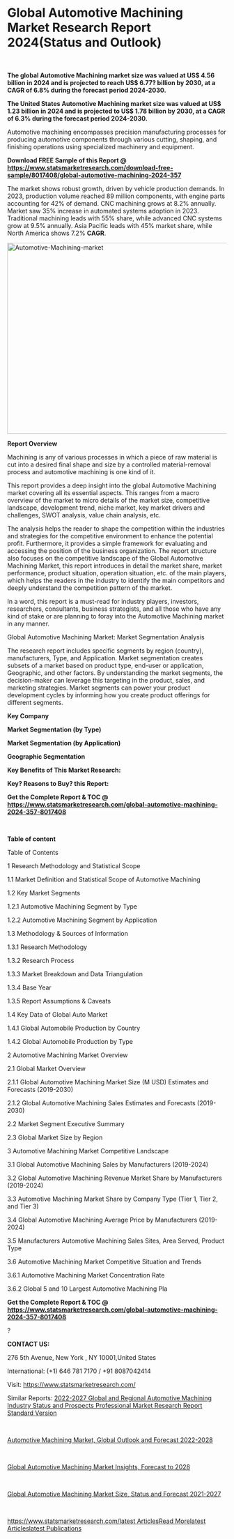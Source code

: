 <h1>Global Automotive Machining Market Research Report 2024(Status and Outlook)</h1><br/><p><strong>The global Automotive Machining market size was valued at US$ 4.56 billion in 2024 and is projected to reach US$ 6.77? billion by 2030, at a <strong>CAGR</strong> of 6.8% during the forecast period 2024-2030.</strong></p>
 
 
 
 <p><strong>The United States Automotive Machining market size was valued at US$ 1.23 billion in 2024 and is projected to US$ 1.78 billion by 2030, at a <strong>CAGR</strong> of 6.3% during the forecast period 2024-2030.</strong></p>
 
 
 
 <p>Automotive machining encompasses precision manufacturing processes for producing automotive components through various cutting, shaping, and finishing operations using specialized machinery and equipment.</p>
 
 
 
 <p><strong>Download FREE Sample of this Report @ <a href="https://www.statsmarketresearch.com/download-free-sample/8017408/global-automotive-machining-2024-357">https://www.statsmarketresearch.com/download-free-sample/8017408/global-automotive-machining-2024-357</a></strong></p>
 
 
 
 <p>The market shows robust growth, driven by vehicle production demands. In 2023, production volume reached 89 million components, with engine parts accounting for 42% of demand. CNC machining grows at 8.2% annually. Market saw 35% increase in automated systems adoption in 2023. Traditional machining leads with 55% share, while advanced CNC systems grow at 9.5% annually. Asia Pacific leads with 45% market share, while North America shows 7.2% <strong>CAGR</strong>.</p>
 
 
 
 <p><img alt="Automotive-Machining-market" src="https://www.grandresearchstore.com/assets/report-images/Automotive_Machining_market.png" style="width: 730px; height: 438px;" /></p>
 
 
 
 <p><strong>Report Overview</strong></p>
 
 
 
 <p>Machining is any of various processes in which a piece of raw material is cut into a desired final shape and size by a controlled material-removal process and automotive machining is one kind of it.</p>
 
 
 
 <p>This report provides a deep insight into the global Automotive Machining market covering all its essential aspects. This ranges from a macro overview of the market to micro details of the market size, competitive landscape, development trend, niche market, key market drivers and challenges, SWOT analysis, value chain analysis, etc.</p>
 
 
 
 <p>The analysis helps the reader to shape the competition within the industries and strategies for the competitive environment to enhance the potential profit. Furthermore, it provides a simple framework for evaluating and accessing the position of the business organization. The report structure also focuses on the competitive landscape of the Global Automotive Machining Market, this report introduces in detail the market share, market performance, product situation, operation situation, etc. of the main players, which helps the readers in the industry to identify the main competitors and deeply understand the competition pattern of the market.</p>
 
 
 
 <p>In a word, this report is a must-read for industry players, investors, researchers, consultants, business strategists, and all those who have any kind of stake or are planning to foray into the Automotive Machining market in any manner.</p>
 
 
 
 <p>Global Automotive Machining Market: Market Segmentation Analysis</p>
 
 
 
 <p>The research report includes specific segments by region (country), manufacturers, Type, and Application. Market segmentation creates subsets of a market based on product type, end-user or application, Geographic, and other factors. By understanding the market segments, the decision-maker can leverage this targeting in the product, sales, and marketing strategies. Market segments can power your product development cycles by informing how you create product offerings for different segments.</p>
 
 
 
 <p><strong>Key Company</strong></p>
 
 
 
 <p><strong>Market Segmentation (by Type)</strong></p>
 
 
 
 <p><strong>Market Segmentation (<strong>by Application</strong>)</strong></p>
 
 
 
 <p><strong>Geographic Segmentation</strong></p>
 
 
 
 <p><strong>Key Benefits of This Market Research:</strong></p>
 
 
 
 <p><strong>Key? <strong>Reasons to Buy</strong>? this Report:</strong></p>
 
 
 
 <div><b>Get the Complete Report & TOC @ <a href="https://www.statsmarketresearch.com/global-automotive-machining-2024-357-8017408">https://www.statsmarketresearch.com/global-automotive-machining-2024-357-8017408</a></b></div>
 
 
 
 <p><br />
 
 <b>Table of content</b></p>
 
 
 
 <p>Table of Contents<br />
 
 1 Research Methodology and Statistical Scope<br />
 
 1.1 Market Definition and Statistical Scope of Automotive Machining<br />
 
 1.2 Key Market Segments<br />
 
 1.2.1 Automotive Machining Segment by Type<br />
 
 1.2.2 Automotive Machining Segment by Application<br />
 
 1.3 Methodology & Sources of Information<br />
 
 1.3.1 Research Methodology<br />
 
 1.3.2 Research Process<br />
 
 1.3.3 Market Breakdown and Data Triangulation<br />
 
 1.3.4 Base Year<br />
 
 1.3.5 Report Assumptions & Caveats<br />
 
 1.4 Key Data of Global Auto Market<br />
 
 1.4.1 Global Automobile Production by Country<br />
 
 1.4.2 Global Automobile Production by Type<br />
 
 2 Automotive Machining Market Overview<br />
 
 2.1 Global Market Overview<br />
 
 2.1.1 Global Automotive Machining Market Size (M USD) Estimates and Forecasts (2019-2030)<br />
 
 2.1.2 Global Automotive Machining Sales Estimates and Forecasts (2019-2030)<br />
 
 2.2 Market Segment Executive Summary<br />
 
 2.3 Global Market Size by Region<br />
 
 3 Automotive Machining Market Competitive Landscape<br />
 
 3.1 Global Automotive Machining Sales by Manufacturers (2019-2024)<br />
 
 3.2 Global Automotive Machining Revenue Market Share by Manufacturers (2019-2024)<br />
 
 3.3 Automotive Machining Market Share by Company Type (Tier 1, Tier 2, and Tier 3)<br />
 
 3.4 Global Automotive Machining Average Price by Manufacturers (2019-2024)<br />
 
 3.5 Manufacturers Automotive Machining Sales Sites, Area Served, Product Type<br />
 
 3.6 Automotive Machining Market Competitive Situation and Trends<br />
 
 3.6.1 Automotive Machining Market Concentration Rate<br />
 
 3.6.2 Global 5 and 10 Largest Automotive Machining Pla</p>
 
 
 
 <div><b>Get the Complete Report & TOC @ <a href="https://www.statsmarketresearch.com/global-automotive-machining-2024-357-8017408">https://www.statsmarketresearch.com/global-automotive-machining-2024-357-8017408</a></b></div>
 
 
 
 <p>? </p>
 
 
 
 <p><b>CONTACT US:</b><br />
 
 276 5th Avenue, New York , NY 10001,United States<br />
 
 International: (+1) 646 781 7170 / +91 8087042414<br />
 
 Visit: <a href="https://www.statsmarketresearch.com/">https://www.statsmarketresearch.com/</a><br />
 
 Similar Reports: <a href="https://www.statsmarketresearch.com/global-automotive-machining-2024-357-8017408">2022-2027 Global and Regional Automotive Machining Industry Status and Prospects Professional Market Research Report Standard Version</a><br />
 
 <br />
 
 <a href="https://www.statsmarketresearch.com/global-automotive-machining-2024-357-8017408">Automotive Machining Market, Global Outlook and Forecast 2022-2028</a><br />
 
 <br />
 
 <a href="https://www.statsmarketresearch.com/global-automotive-machining-2024-357-8017408">Global Automotive Machining Market Insights, Forecast to 2028</a><br />
 
 <br />
 
 <a href="https://www.statsmarketresearch.com/global-automotive-machining-2024-357-8017408">Global Automotive Machining Market Size, Status and Forecast 2021-2027</a><br />
 
 <br />
 
 <a href="https://gyeongbokgung.com">https://www.statsmarketresearch.com/</a><a href="https://hallyeomaritime.com">latest Articles</a><a href="https://jingwansa.com">Read More</a><a href="https://nguoiviet.jp/">latest Articles</a><a href="https://www.intelmarketresearch.com/">latest Publications</a></p>
